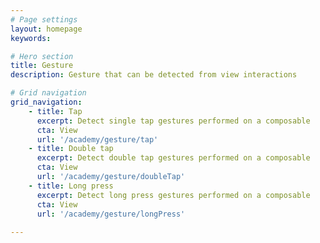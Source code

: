 ```yaml
---
# Page settings
layout: homepage
keywords:

# Hero section
title: Gesture
description: Gesture that can be detected from view interactions

# Grid navigation
grid_navigation:
	- title: Tap
      excerpt: Detect single tap gestures performed on a composable
      cta: View
      url: '/academy/gesture/tap'
    - title: Double tap
      excerpt: Detect double tap gestures performed on a composable
      cta: View
      url: '/academy/gesture/doubleTap'
    - title: Long press
      excerpt: Detect long press gestures performed on a composable
      cta: View
      url: '/academy/gesture/longPress'
      
---
```

